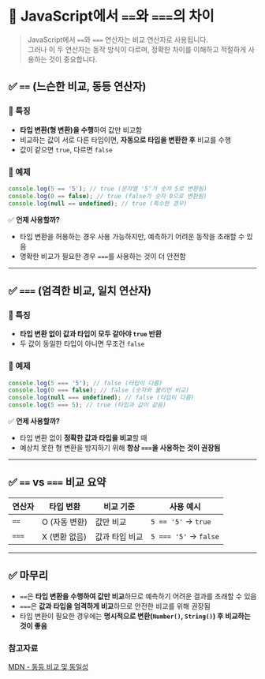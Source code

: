 # 🌟 JavaScript에서 `==`와 `===`의 차이

> JavaScript에서 `==`와 `===` 연산자는 비교 연산자로 사용됩니다. <br/>
> 그러나 이 두 연산자는 동작 방식이 다르며, 정확한 차이를 이해하고 적절하게 사용하는 것이 중요합니다.

## ✅ `==` (느슨한 비교, 동등 연산자)

### 📌 특징

- **타입 변환(형 변환)을 수행**하여 값만 비교함
- 비교하는 값이 서로 다른 타입이면, **자동으로 타입을 변환한 후** 비교를 수행
- 값이 같으면 `true`, 다르면 `false`

### 📌 예제

```javascript
console.log(5 == '5'); // true (문자열 '5'가 숫자 5로 변환됨)
console.log(0 == false); // true (false가 숫자 0으로 변환됨)
console.log(null == undefined); // true (특수한 경우)
```

✅ **언제 사용할까?**

- 타입 변환을 허용하는 경우 사용 가능하지만, 예측하기 어려운 동작을 초래할 수 있음
- 명확한 비교가 필요한 경우 `===`를 사용하는 것이 더 안전함

---

## ✅ `===` (엄격한 비교, 일치 연산자)

### 📌 특징

- **타입 변환 없이 값과 타입이 모두 같아야 `true` 반환**
- 두 값이 동일한 타입이 아니면 무조건 `false`

### 📌 예제

```javascript
console.log(5 === '5'); // false (타입이 다름)
console.log(0 === false); // false (숫자와 불리언 비교)
console.log(null === undefined); // false (타입이 다름)
console.log(5 === 5); // true (타입과 값이 같음)
```

✅ **언제 사용할까?**

- 타입 변환 없이 **정확한 값과 타입을 비교**할 때
- 예상치 못한 형 변환을 방지하기 위해 **항상 `===`을 사용하는 것이 권장됨**

---

## ✅ `==` vs `===` 비교 요약

| 연산자 | 타입 변환     | 비교 기준      | 사용 예시             |
| ------ | ------------- | -------------- | --------------------- |
| `==`   | O (자동 변환) | 값만 비교      | `5 == '5'` → `true`   |
| `===`  | X (변환 없음) | 값과 타입 비교 | `5 === '5'` → `false` |

---

## ✅ 마무리

- `==`은 **타입 변환을 수행하여 값만 비교**하므로 예측하기 어려운 결과를 초래할 수 있음
- `===`은 **값과 타입을 엄격하게 비교**하므로 안전한 비교를 위해 권장됨
- 타입 변환이 필요한 경우에는 **명시적으로 변환(`Number()`, `String()`) 후 비교하는 것이 좋음**

### 참고자료

[MDN - 동등 비교 및 동일성](https://developer.mozilla.org/ko/docs/Web/JavaScript/Equality_comparisons_and_sameness)
